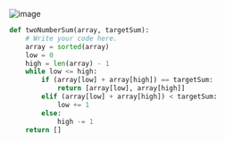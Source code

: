 ![image](https://user-images.githubusercontent.com/11685096/148440464-7366e98c-b7d4-45b2-9bf6-804c0f53a42d.png)

```python
def twoNumberSum(array, targetSum):
    # Write your code here.
	array = sorted(array)
    low = 0
	high = len(array) - 1
	while low <= high:
		if (array[low] + array[high]) == targetSum:
			return [array[low], array[high]]
		elif (array[low] + array[high]) < targetSum:
			low += 1
		else:
			high -= 1
	return []
		
```
